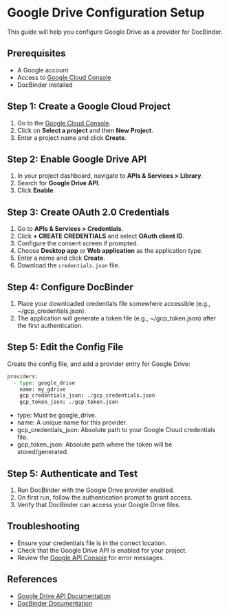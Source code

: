 # Google Drive Configuration Setup

This guide will help you configure Google Drive as a provider for DocBinder.

## Prerequisites

- A Google account
- Access to [Google Cloud Console](https://console.cloud.google.com/)
- DocBinder installed

## Step 1: Create a Google Cloud Project

1. Go to the [Google Cloud Console](https://console.cloud.google.com/).
2. Click on **Select a project** and then **New Project**.
3. Enter a project name and click **Create**.

## Step 2: Enable Google Drive API

1. In your project dashboard, navigate to **APIs & Services > Library**.
2. Search for **Google Drive API**.
3. Click **Enable**.

## Step 3: Create OAuth 2.0 Credentials

1. Go to **APIs & Services > Credentials**.
2. Click **+ CREATE CREDENTIALS** and select **OAuth client ID**.
3. Configure the consent screen if prompted.
4. Choose **Desktop app** or **Web application** as the application type.
5. Enter a name and click **Create**.
6. Download the `credentials.json` file.

## Step 4: Configure DocBinder

1. Place your downloaded credentials file somewhere accessible (e.g., ~/gcp_credentials.json).
2. The application will generate a token file (e.g., ~/gcp_token.json) after the first authentication.
   
## Step 5: Edit the Config File

Create the config file, and add a provider entry for Google Drive:
```python
providers:
  - type: google_drive
    name: my_gdrive
    gcp_credentials_json: ./gcp_credentials.json
    gcp_token_json: ./gcp_token.json
```

* type: Must be google_drive.
* name: A unique name for this provider.
* gcp_credentials_json: Absolute path to your Google Cloud credentials file.
* gcp_token_json: Absolute path where the token will be stored/generated.

## Step 5: Authenticate and Test

1. Run DocBinder with the Google Drive provider enabled.
2. On first run, follow the authentication prompt to grant access.
3. Verify that DocBinder can access your Google Drive files.

## Troubleshooting

- Ensure your credentials file is in the correct location.
- Check that the Google Drive API is enabled for your project.
- Review the [Google API Console](https://console.developers.google.com/) for error messages.

## References

- [Google Drive API Documentation](https://developers.google.com/drive)
- [DocBinder Documentation](../README.md)